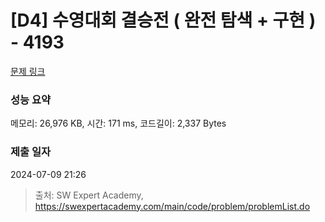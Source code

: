# [D4] 수영대회 결승전 ( 완전 탐색 + 구현 ) - 4193 

[문제 링크](https://swexpertacademy.com/main/code/problem/problemDetail.do?contestProbId=AWKaG6_6AGQDFARV) 

### 성능 요약

메모리: 26,976 KB, 시간: 171 ms, 코드길이: 2,337 Bytes

### 제출 일자

2024-07-09 21:26



> 출처: SW Expert Academy, https://swexpertacademy.com/main/code/problem/problemList.do